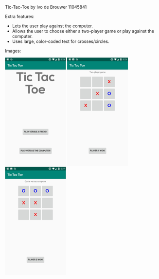 Tic-Tac-Toe by Ivo de Brouwer 11045841

Extra features:
- Lets the user play against the computer.
- Allows the user to choose either a two-player game or play against the computer.
- Uses large, color-coded text for crosses/circles.

Images:

<img src="TicTacToe1.jpg" width="200">
<img src="TicTacToe2.jpg" width="200">
<img src="TicTacToe3.jpg" width="200">

